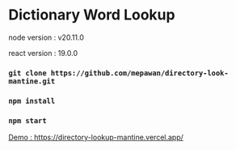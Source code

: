 # Dictionary Word Lookup 

<p>node version : v20.11.0 </p>
<p>react version : 19.0.0</p>

### `git clone https://github.com/mepawan/directory-look-mantine.git`
### `npm install`
### `npm start`

<a target="_blak" href="https://directory-lookup-mantine.vercel.app">Demo : https://directory-lookup-mantine.vercel.app/</a>